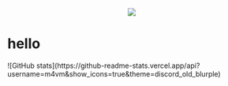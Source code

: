 <div id="header" align="center">
<img src="https://komarev.com/ghpvc/?username=m4vm&style=flat-square&color=blue" />
</div>

<h1>
  hello
</h1>
![GitHub stats](https://github-readme-stats.vercel.app/api?username=m4vm&show_icons=true&theme=discord_old_blurple)
<!---
[![trophy](https://github-profile-trophy.vercel.app/?username=m4vm&theme=gitdimmed)](https://github.com/ryo-ma/github-profile-trophy)
-->
<!---
![GitHub stats](https://github-readme-stats.vercel.app/api?username=m4vm&show_icons=true&theme=dark)
-->
